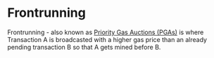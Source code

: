 # Frontrunning

Frontrunning - also known as [Priority Gas Auctions \(PGAs\)](https://arxiv.org/pdf/1904.05234.pdf) is where Transaction A is broadcasted with a higher gas price than an already pending transaction B so that A gets mined before B.  


